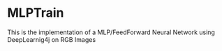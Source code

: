 # MLPTrain

This is the implementation of a MLP/FeedForward Neural Network using DeepLearnig4j  on RGB Images

